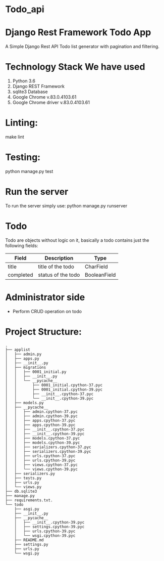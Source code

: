 # Todo_api

# Django Rest Framework Todo App

A Simple Django Rest API Todo list generator with pagination and filtering.

# Technology Stack We have used

1. Python 3.6
2. Django REST Framework
3. sqlite3 Database
4. Google Chrome v.83.0.4103.61    
5. Google Chrome driver v.83.0.4103.61

# Linting:

make lint




# Testing:

python manage.py test

# Run the server

To run the server simply use: python manage.py runserver

# Todo

Todo are objects without logic on it, basically a todo contains just the following fields:

|Field|Description|Type| 
|----|-----|-------|
|title|title of the todo|CharField|
|completed|status of the todo|BooleanField|



# Administrator side
   * Perform CRUD operation on todo

# Project Structure:
 
```
.
├── applist
│   ├── admin.py
│   ├── apps.py
│   ├── __init__.py
│   ├── migrations
│   │   ├── 0001_initial.py
│   │   ├── __init__.py
│   │   └── __pycache__
│   │       ├── 0001_initial.cpython-37.pyc
│   │       ├── 0001_initial.cpython-39.pyc
│   │       ├── __init__.cpython-37.pyc
│   │       └── __init__.cpython-39.pyc
│   ├── models.py
│   ├── __pycache__
│   │   ├── admin.cpython-37.pyc
│   │   ├── admin.cpython-39.pyc
│   │   ├── apps.cpython-37.pyc
│   │   ├── apps.cpython-39.pyc
│   │   ├── __init__.cpython-37.pyc
│   │   ├── __init__.cpython-39.pyc
│   │   ├── models.cpython-37.pyc
│   │   ├── models.cpython-39.pyc
│   │   ├── serializers.cpython-37.pyc
│   │   ├── serializers.cpython-39.pyc
│   │   ├── urls.cpython-37.pyc
│   │   ├── urls.cpython-39.pyc
│   │   ├── views.cpython-37.pyc
│   │   └── views.cpython-39.pyc
│   ├── serializers.py
│   ├── tests.py
│   ├── urls.py
│   └── views.py
├── db.sqlite3
├── manage.py
├── requirements.txt.
└── todo
    ├── asgi.py
    ├── __init__.py
    ├── __pycache__
    │   ├── __init__.cpython-39.pyc
    │   ├── settings.cpython-39.pyc
    │   ├── urls.cpython-39.pyc
    │   └── wsgi.cpython-39.pyc
    ├── README.md
    ├── settings.py
    ├── urls.py
    └── wsgi.py


```
 
